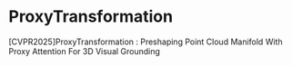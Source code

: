 # ProxyTransformation
[CVPR2025]ProxyTransformation : Preshaping Point Cloud Manifold With Proxy Attention For 3D Visual Grounding
